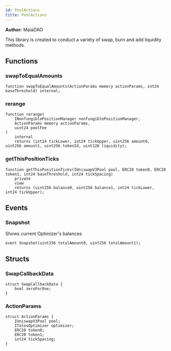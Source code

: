 ```yaml
---
id: PoolActions
title: PoolActions
---
```


**Author:**
MaiaDAO

This library is created to conduct a variety of swap, burn and add liquidity methods.


## Functions
### swapToEqualAmounts


```solidity
function swapToEqualAmounts(ActionParams memory actionParams, int24 baseThreshold) internal;
```

### rerange


```solidity
function rerange(
    INonfungiblePositionManager nonfungiblePositionManager,
    ActionParams memory actionParams,
    uint24 poolFee
)
    internal
    returns (int24 tickLower, int24 tickUpper, uint256 amount0, uint256 amount1, uint256 tokenId, uint128 liquidity);
```

### getThisPositionTicks


```solidity
function getThisPositionTicks(IUniswapV3Pool pool, ERC20 token0, ERC20 token1, int24 baseThreshold, int24 tickSpacing)
    private
    view
    returns (uint256 balance0, uint256 balance1, int24 tickLower, int24 tickUpper);
```

## Events
### Snapshot
Shows current Optimizer's balances


```solidity
event Snapshot(uint256 totalAmount0, uint256 totalAmount1);
```

## Structs
### SwapCallbackData

```solidity
struct SwapCallbackData {
    bool zeroForOne;
}
```

### ActionParams

```solidity
struct ActionParams {
    IUniswapV3Pool pool;
    ITalosOptimizer optimizer;
    ERC20 token0;
    ERC20 token1;
    int24 tickSpacing;
}
```

